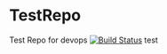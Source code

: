 # TestRepo
Test Repo for devops
[![Build Status](https://dev.azure.com/45760/Mynewproject/_apis/build/status/iamdipak.TestRepo?branchName=master)](https://dev.azure.com/45760/Mynewproject/_build/latest?definitionId=2&branchName=master)
test
